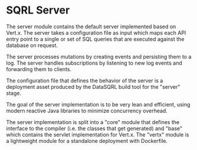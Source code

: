 # SQRL Server

The server module contains the default server implemented based on Vert.x.
The server takes a configuration file as input which maps each API entry point
to a single or set of SQL queries that are executed against the database on
request.

The server processes mutations by creating events and persisting them to a log.
The server handles subscriptions by listening to new log events and forwarding
them to clients.

The configuration file that defines the behavior of the server is a
deployment asset produced by the DataSQRL build tool for the "server" stage.

The goal of the server implementation is to be very lean and efficient, using modern reactive Java
libraries to minimize concurrency overhead.

The server implementation is split into a "core" module that defines the interface to the compiler (i.e. the classes that get generated) and "base" which contains the servlet implementation for Vert.x.
The "vertx" module is a lightweight module for a standalone deployment with Dockerfile.

